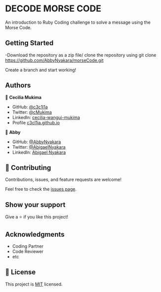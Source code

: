 # DECODE MORSE CODE
An introduction to Ruby Coding challenge to solve a message using the Morse Code. 

## Getting Started
-Download the repository as a zip file/ clone the repository using 
git clone https://github.com/AbbyNyakara/morseCode.git

Create a branch and start working!

## Authors

👤 **Cecilia Mukima**

- GitHub: [@c3c1l1a](https://github.com/c3c1l1a/)
- Twitter: [@cMukima](https://twitter.com/CMukima)
- LinkedIn: [cecilia-wangui-mukima](https://linkedin.com/in/linkedinhandle)
- Profile [c3cl1ia.github.io](https://c3c1l1a.github.io)

👤 **Abby**

- GitHub: [@AbbyNyakara](https://github.com/AbbyNyakara)
- Twitter: [@AbigaelNyakara](https://twitter.com/AbbyNyakara)
- LinkedIn: [Abigael Nyakara](https://linkedin.com/in/AbbyNyakara)


## 🤝 Contributing

Contributions, issues, and feature requests are welcome!

Feel free to check the [issues page](../../issues/).

## Show your support

Give a ⭐️ if you like this project!

## Acknowledgments

- Coding Partner
- Code Reviewer
- etc

## 📝 License

This project is [MIT](https://spdx.org/licenses/MIT.html) licensed.


